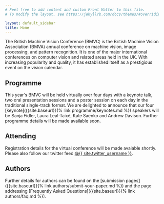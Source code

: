 ```yaml
---
# Feel free to add content and custom Front Matter to this file.
# To modify the layout, see https://jekyllrb.com/docs/themes/#overriding-theme-defaults

layout: default_sidebar
title: Home
---
```


The British Machine Vision Conference (BMVC) is the British Machine Vision Association (BMVA) annual conference on machine vision, image processing, and pattern recognition. It is one of the major international conferences on computer vision and related areas held in the UK. With increasing popularity and quality, it has established itself as a prestigious event on the vision calendar.

## Programme

This year's BMVC will be held virtually over four days with a keynote talk, two oral presentation sessions and a poster session on each day in the traditional single-track format. We are delighted to announce that our four [keynote]({{site.baseurl}}{% link programme/keynotes.md %}) speakers will be Sanja Fidler, Laura Leal-Taixé, Kate Saenko and Andrew Davison. Further programme details will be made available soon.

## Attending

Registration details for the virtual conference will be made avaiable shortly. Please also follow our twitter feed <a href="https://twitter.com/{{ site.twitter_username }}">@{{ site.twitter_username }}</a>.

<!--<i class="fab fa-twitter-square fa"></i>-->

## Authors

Further details for authors can be found on the [submission pages]({{site.baseurl}}{% link authors/submit-your-paper.md %}) and the page addressing [Frequently Asked Questions]({{site.baseurl}}{% link authors/faq.md %}).
